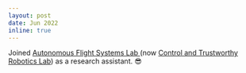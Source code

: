 ```yaml
---
layout: post
date: Jun 2022
inline: true
---
```


Joined <a href="https://sites.uw.edu/afsl/">Autonomous Flight Systems Lab </a> (now <a href="https://depts.washington.edu/ctrl/">Control and Trustworthy Robotics Lab</a>) as a research assistant. :sunglasses: